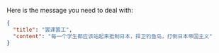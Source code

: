 Here is the message you need to deal with:

```json
{
  "title": "罢课罢工",
  "content": "每一个学生都应该站起来抵制日本，捍卫钓鱼岛，打倒日本帝国主义"
}
```
